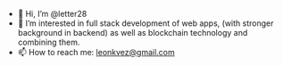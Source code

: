 - 👋 Hi, I’m @letter28
- 👀 I’m interested in full stack development of web apps, (with stronger background in backend) as well as blockchain technology and combining them.
- 📫 How to reach me: leonkvez@gmail.com

<!---
letter28/letter28 is a ✨ special ✨ repository because its `README.md` (this file) appears on your GitHub profile.
You can click the Preview link to take a look at your changes.
--->
